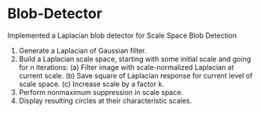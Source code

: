 # Blob-Detector
Implemented a Laplacian blob detector for Scale Space Blob Detection
1. Generate a Laplacian of Gaussian filter.
2. Build a Laplacian scale space, starting with some initial scale and going for n iterations:
(a) Filter image with scale-normalized Laplacian at current scale.
(b) Save square of Laplacian response for current level of scale space.
(c) Increase scale by a factor k.
3. Perform nonmaximum suppression in scale space.
4. Display resulting circles at their characteristic scales.
